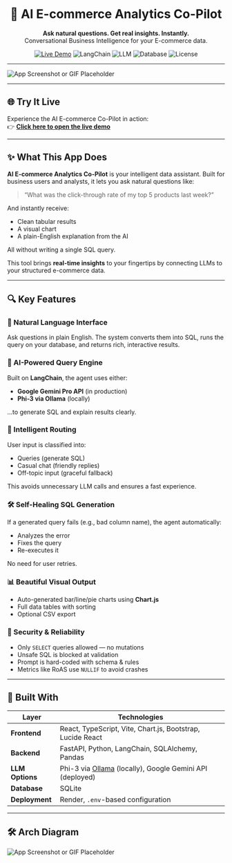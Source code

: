<h1 align="center">🚀 AI E-commerce Analytics Co-Pilot</h1>

<p align="center">
  <b>Ask natural questions. Get real insights. Instantly.</b><br>
  Conversational Business Intelligence for your E-commerce data.
</p>

<p align="center">
  <a href="https://your-deployment-link.com"><img src="https://img.shields.io/badge/Live-Demo-blue?logo=vercel" alt="Live Demo"></a>
  <img src="https://img.shields.io/badge/Powered%20By-LangChain-blueviolet" alt="LangChain">
  <img src="https://img.shields.io/badge/LLM-Gemini%20%7C%20Phi3-orange" alt="LLM">
  <img src="https://img.shields.io/badge/Database-SQLite-lightgrey" alt="Database">
  <img src="https://img.shields.io/github/license/your-username/your-repo-name" alt="License">
</p>

---

![App Screenshot or GIF Placeholder](https://via.placeholder.com/900x400.png?text=Insert+Demo+GIF+or+Screenshot+Here)

---

## 🌐 Try It Live

Experience the AI E-commerce Co-Pilot in action:  
👉 **[Click here to open the live demo](https://ai-e-com-analytics-co-pilot.vercel.app)**

---

## ✨ What This App Does

**AI E-commerce Analytics Co-Pilot** is your intelligent data assistant. Built for business users and analysts, it lets you ask natural questions like:

> “What was the click-through rate of my top 5 products last week?”

And instantly receive:
- Clean tabular results
- A visual chart
- A plain-English explanation from the AI

All without writing a single SQL query.

This tool brings **real-time insights** to your fingertips by connecting LLMs to your structured e-commerce data.

---

## 🔍 Key Features

### 💬 Natural Language Interface
Ask questions in plain English. The system converts them into SQL, runs the query on your database, and returns rich, interactive results.

### 🧠 AI-Powered Query Engine
Built on **LangChain**, the agent uses either:
- **Google Gemini Pro API** (in production)
- **Phi-3 via Ollama** (locally)

...to generate SQL and explain results clearly.

### 🔄 Intelligent Routing
User input is classified into:
- Queries (generate SQL)
- Casual chat (friendly replies)
- Off-topic input (graceful fallback)

This avoids unnecessary LLM calls and ensures a fast experience.

### 🛠 Self-Healing SQL Generation
If a generated query fails (e.g., bad column name), the agent automatically:
- Analyzes the error
- Fixes the query
- Re-executes it

No need for user retries.

### 📊 Beautiful Visual Output
- Auto-generated bar/line/pie charts using **Chart.js**
- Full data tables with sorting
- Optional CSV export

### 🔐 Security & Reliability
- Only `SELECT` queries allowed — no mutations
- Unsafe SQL is blocked at validation
- Prompt is hard-coded with schema & rules
- Metrics like RoAS use `NULLIF` to avoid crashes

---

## 🧱 Built With

| Layer         | Technologies                                                                 |
| ------------- | ---------------------------------------------------------------------------- |
| **Frontend**  | React, TypeScript, Vite, Chart.js, Bootstrap, Lucide React                   |
| **Backend**   | FastAPI, Python, LangChain, SQLAlchemy, Pandas                               |
| **LLM Options** | Phi-3 via [Ollama](https://ollama.com) (locally), Google Gemini API (deployed) |
| **Database**  | SQLite                                                                        |
| **Deployment**| Render, `.env`-based configuration                                            |

---

## 🛠 Arch Diagram

![App Screenshot or GIF Placeholder](https://via.placeholder.com/900x400.png?text=Insert+Demo+GIF+or+Screenshot+Here)
